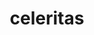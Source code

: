 ---
title: "celeritas"
layout: cache
categories: [package, develop]
meta: {"compilers": ["gcc@=11.4.0"], "num_specs": 38, "num_specs_by_stack": {"hep": 38, "root": 38}, "oss": ["ubuntu22.04"], "platforms": ["linux"], "stacks": ["hep", "root"], "targets": ["x86_64_v3"], "versions": ["0.5.1"]}
spec_details: [{"compiler": "gcc@=11.4.0", "hash": "4yicmdeqj2girgomfkcnncgwfnigvr5h", "os": "ubuntu22.04", "platform": "linux", "size": "-", "stacks": ["hep", "root"], "tarball": "https://binaries.spack.io/develop/build_cache/linux-ubuntu22.04-x86_64_v3/gcc-11.4.0/celeritas-0.5.1/linux-ubuntu22.04-x86_64_v3-gcc-11.4.0-celeritas-0.5.1-4yicmdeqj2girgomfkcnncgwfnigvr5h.spack", "target": "x86_64_v3", "variants": ["amdgpu_target=gfx90a", "build_system=cmake", "build_type=Release", "~cuda", "cxxstd=20", "~debug", "~doc", "+geant4", "generator=make", "+hepmc3", "~ipo", "~openmp", "+rocm", "+root", "+shared", "~vecgeom"], "versions": ["0.5.1"]}, {"compiler": "gcc@=11.4.0", "hash": "5jtjeu6hcutlff6u6xol4c44zceefkku", "os": "ubuntu22.04", "platform": "linux", "size": "-", "stacks": ["hep", "root"], "tarball": "https://binaries.spack.io/develop/build_cache/linux-ubuntu22.04-x86_64_v3/gcc-11.4.0/celeritas-0.5.1/linux-ubuntu22.04-x86_64_v3-gcc-11.4.0-celeritas-0.5.1-5jtjeu6hcutlff6u6xol4c44zceefkku.spack", "target": "x86_64_v3", "variants": ["build_system=cmake", "build_type=Release", "~cuda", "cxxstd=20", "~debug", "~doc", "+geant4", "generator=make", "+hepmc3", "~ipo", "+openmp", "~rocm", "+root", "+shared", "+vecgeom"], "versions": ["0.5.1"]}, {"compiler": "gcc@=11.4.0", "hash": "62q76f7zykt4g67rplhr3i2crub4kvwc", "os": "ubuntu22.04", "platform": "linux", "size": "-", "stacks": ["hep", "root"], "tarball": "https://binaries.spack.io/develop/build_cache/linux-ubuntu22.04-x86_64_v3/gcc-11.4.0/celeritas-0.5.1/linux-ubuntu22.04-x86_64_v3-gcc-11.4.0-celeritas-0.5.1-62q76f7zykt4g67rplhr3i2crub4kvwc.spack", "target": "x86_64_v3", "variants": ["build_system=cmake", "build_type=Release", "~cuda", "cxxstd=20", "~debug", "~doc", "+geant4", "generator=make", "+hepmc3", "~ipo", "+openmp", "~rocm", "+root", "+shared", "+vecgeom"], "versions": ["0.5.1"]}, {"compiler": "gcc@=11.4.0", "hash": "763hfb7db75tq6he2ezybyk7scaxnjlj", "os": "ubuntu22.04", "platform": "linux", "size": "-", "stacks": ["hep", "root"], "tarball": "https://binaries.spack.io/develop/build_cache/linux-ubuntu22.04-x86_64_v3/gcc-11.4.0/celeritas-0.5.1/linux-ubuntu22.04-x86_64_v3-gcc-11.4.0-celeritas-0.5.1-763hfb7db75tq6he2ezybyk7scaxnjlj.spack", "target": "x86_64_v3", "variants": ["build_system=cmake", "build_type=Release", "~cuda", "cxxstd=20", "~debug", "~doc", "+geant4", "generator=make", "+hepmc3", "~ipo", "+openmp", "~rocm", "+root", "+shared", "+vecgeom"], "versions": ["0.5.1"]}, {"compiler": "gcc@=11.4.0", "hash": "7mv5zjuefusoia2q4xlv2yhccxnfdolz", "os": "ubuntu22.04", "platform": "linux", "size": "-", "stacks": ["hep", "root"], "tarball": "https://binaries.spack.io/develop/build_cache/linux-ubuntu22.04-x86_64_v3/gcc-11.4.0/celeritas-0.5.1/linux-ubuntu22.04-x86_64_v3-gcc-11.4.0-celeritas-0.5.1-7mv5zjuefusoia2q4xlv2yhccxnfdolz.spack", "target": "x86_64_v3", "variants": ["amdgpu_target=gfx90a", "build_system=cmake", "build_type=Release", "~cuda", "cxxstd=20", "~debug", "~doc", "+geant4", "generator=make", "+hepmc3", "~ipo", "~openmp", "+rocm", "+root", "+shared", "~vecgeom"], "versions": ["0.5.1"]}, {"compiler": "gcc@=11.4.0", "hash": "a2pgzn4lujhp5as6tm3uq6oajja2tnnn", "os": "ubuntu22.04", "platform": "linux", "size": "-", "stacks": ["hep", "root"], "tarball": "https://binaries.spack.io/develop/build_cache/linux-ubuntu22.04-x86_64_v3/gcc-11.4.0/celeritas-0.5.1/linux-ubuntu22.04-x86_64_v3-gcc-11.4.0-celeritas-0.5.1-a2pgzn4lujhp5as6tm3uq6oajja2tnnn.spack", "target": "x86_64_v3", "variants": ["build_system=cmake", "build_type=Release", "~cuda", "cxxstd=20", "~debug", "~doc", "+geant4", "generator=make", "+hepmc3", "~ipo", "+openmp", "~rocm", "+root", "+shared", "+vecgeom"], "versions": ["0.5.1"]}, {"compiler": "gcc@=11.4.0", "hash": "acpokxtejgbbobogovvg3sssllsefsa4", "os": "ubuntu22.04", "platform": "linux", "size": "-", "stacks": ["hep", "root"], "tarball": "https://binaries.spack.io/develop/build_cache/linux-ubuntu22.04-x86_64_v3/gcc-11.4.0/celeritas-0.5.1/linux-ubuntu22.04-x86_64_v3-gcc-11.4.0-celeritas-0.5.1-acpokxtejgbbobogovvg3sssllsefsa4.spack", "target": "x86_64_v3", "variants": ["build_system=cmake", "build_type=Release", "~cuda", "cxxstd=20", "~debug", "~doc", "+geant4", "generator=make", "+hepmc3", "~ipo", "+openmp", "~rocm", "+root", "+shared", "+vecgeom"], "versions": ["0.5.1"]}, {"compiler": "gcc@=11.4.0", "hash": "auvsfp4577ivludljftt5roneturtswz", "os": "ubuntu22.04", "platform": "linux", "size": "-", "stacks": ["hep", "root"], "tarball": "https://binaries.spack.io/develop/build_cache/linux-ubuntu22.04-x86_64_v3/gcc-11.4.0/celeritas-0.5.1/linux-ubuntu22.04-x86_64_v3-gcc-11.4.0-celeritas-0.5.1-auvsfp4577ivludljftt5roneturtswz.spack", "target": "x86_64_v3", "variants": ["build_system=cmake", "build_type=Release", "~cuda", "cxxstd=20", "~debug", "~doc", "+geant4", "generator=make", "+hepmc3", "~ipo", "+openmp", "~rocm", "+root", "+shared", "+vecgeom"], "versions": ["0.5.1"]}, {"compiler": "gcc@=11.4.0", "hash": "chxgnw4huf3yxuoaocczfwfjfcinne6y", "os": "ubuntu22.04", "platform": "linux", "size": "-", "stacks": ["hep", "root"], "tarball": "https://binaries.spack.io/develop/build_cache/linux-ubuntu22.04-x86_64_v3/gcc-11.4.0/celeritas-0.5.1/linux-ubuntu22.04-x86_64_v3-gcc-11.4.0-celeritas-0.5.1-chxgnw4huf3yxuoaocczfwfjfcinne6y.spack", "target": "x86_64_v3", "variants": ["build_system=cmake", "build_type=Release", "~cuda", "cxxstd=20", "~debug", "~doc", "+geant4", "generator=make", "+hepmc3", "~ipo", "+openmp", "~rocm", "+root", "+shared", "+vecgeom"], "versions": ["0.5.1"]}, {"compiler": "gcc@=11.4.0", "hash": "cz7ltydc3fnlswa63i4snjs2mo2qf52r", "os": "ubuntu22.04", "platform": "linux", "size": "-", "stacks": ["hep", "root"], "tarball": "https://binaries.spack.io/develop/build_cache/linux-ubuntu22.04-x86_64_v3/gcc-11.4.0/celeritas-0.5.1/linux-ubuntu22.04-x86_64_v3-gcc-11.4.0-celeritas-0.5.1-cz7ltydc3fnlswa63i4snjs2mo2qf52r.spack", "target": "x86_64_v3", "variants": ["build_system=cmake", "build_type=Release", "~cuda", "cxxstd=20", "~debug", "~doc", "+geant4", "generator=make", "+hepmc3", "~ipo", "+openmp", "~rocm", "+root", "+shared", "+vecgeom"], "versions": ["0.5.1"]}, {"compiler": "gcc@=11.4.0", "hash": "enbg2gss6654gx45mkeoind4jneoyfmw", "os": "ubuntu22.04", "platform": "linux", "size": "-", "stacks": ["hep", "root"], "tarball": "https://binaries.spack.io/develop/build_cache/linux-ubuntu22.04-x86_64_v3/gcc-11.4.0/celeritas-0.5.1/linux-ubuntu22.04-x86_64_v3-gcc-11.4.0-celeritas-0.5.1-enbg2gss6654gx45mkeoind4jneoyfmw.spack", "target": "x86_64_v3", "variants": ["build_system=cmake", "build_type=Release", "~cuda", "cxxstd=20", "~debug", "~doc", "+geant4", "generator=make", "+hepmc3", "~ipo", "+openmp", "~rocm", "+root", "+shared", "+vecgeom"], "versions": ["0.5.1"]}, {"compiler": "gcc@=11.4.0", "hash": "euj2yrkikd6bnfz2qgdqkfpu3dr23oh6", "os": "ubuntu22.04", "platform": "linux", "size": "-", "stacks": ["hep", "root"], "tarball": "https://binaries.spack.io/develop/build_cache/linux-ubuntu22.04-x86_64_v3/gcc-11.4.0/celeritas-0.5.1/linux-ubuntu22.04-x86_64_v3-gcc-11.4.0-celeritas-0.5.1-euj2yrkikd6bnfz2qgdqkfpu3dr23oh6.spack", "target": "x86_64_v3", "variants": ["amdgpu_target=gfx90a", "build_system=cmake", "build_type=Release", "~cuda", "cxxstd=20", "~debug", "~doc", "+geant4", "generator=make", "+hepmc3", "~ipo", "~openmp", "+rocm", "+root", "+shared", "~vecgeom"], "versions": ["0.5.1"]}, {"compiler": "gcc@=11.4.0", "hash": "fg6g7vma67k4evavbryvfebblkn2qjps", "os": "ubuntu22.04", "platform": "linux", "size": "-", "stacks": ["hep", "root"], "tarball": "https://binaries.spack.io/develop/build_cache/linux-ubuntu22.04-x86_64_v3/gcc-11.4.0/celeritas-0.5.1/linux-ubuntu22.04-x86_64_v3-gcc-11.4.0-celeritas-0.5.1-fg6g7vma67k4evavbryvfebblkn2qjps.spack", "target": "x86_64_v3", "variants": ["build_system=cmake", "build_type=Release", "~cuda", "cxxstd=20", "~debug", "~doc", "+geant4", "generator=make", "+hepmc3", "~ipo", "+openmp", "~rocm", "+root", "+shared", "+vecgeom"], "versions": ["0.5.1"]}, {"compiler": "gcc@=11.4.0", "hash": "fjgn5334gtaoqusx7ee24gucfgadesez", "os": "ubuntu22.04", "platform": "linux", "size": "-", "stacks": ["hep", "root"], "tarball": "https://binaries.spack.io/develop/build_cache/linux-ubuntu22.04-x86_64_v3/gcc-11.4.0/celeritas-0.5.1/linux-ubuntu22.04-x86_64_v3-gcc-11.4.0-celeritas-0.5.1-fjgn5334gtaoqusx7ee24gucfgadesez.spack", "target": "x86_64_v3", "variants": ["amdgpu_target=gfx90a", "build_system=cmake", "build_type=Release", "~cuda", "cxxstd=20", "~debug", "~doc", "+geant4", "generator=make", "+hepmc3", "~ipo", "~openmp", "+rocm", "+root", "+shared", "~vecgeom"], "versions": ["0.5.1"]}, {"compiler": "gcc@=11.4.0", "hash": "fmcpgy26bsy46imlvc5v7dxe3ca6fteq", "os": "ubuntu22.04", "platform": "linux", "size": "-", "stacks": ["hep", "root"], "tarball": "https://binaries.spack.io/develop/build_cache/linux-ubuntu22.04-x86_64_v3/gcc-11.4.0/celeritas-0.5.1/linux-ubuntu22.04-x86_64_v3-gcc-11.4.0-celeritas-0.5.1-fmcpgy26bsy46imlvc5v7dxe3ca6fteq.spack", "target": "x86_64_v3", "variants": ["build_system=cmake", "build_type=Release", "~cuda", "cxxstd=20", "~debug", "~doc", "+geant4", "generator=make", "+hepmc3", "~ipo", "+openmp", "~rocm", "+root", "+shared", "+vecgeom"], "versions": ["0.5.1"]}, {"compiler": "gcc@=11.4.0", "hash": "fr3zuc6pruaz2xc5chjuc5mk3saz32q4", "os": "ubuntu22.04", "platform": "linux", "size": "-", "stacks": ["hep", "root"], "tarball": "https://binaries.spack.io/develop/build_cache/linux-ubuntu22.04-x86_64_v3/gcc-11.4.0/celeritas-0.5.1/linux-ubuntu22.04-x86_64_v3-gcc-11.4.0-celeritas-0.5.1-fr3zuc6pruaz2xc5chjuc5mk3saz32q4.spack", "target": "x86_64_v3", "variants": ["amdgpu_target=gfx90a", "build_system=cmake", "build_type=Release", "~cuda", "cxxstd=20", "~debug", "~doc", "+geant4", "generator=make", "+hepmc3", "~ipo", "~openmp", "+rocm", "+root", "+shared", "~vecgeom"], "versions": ["0.5.1"]}, {"compiler": "gcc@=11.4.0", "hash": "imqazscul5p7afv7uvrrpjdyzs55in7v", "os": "ubuntu22.04", "platform": "linux", "size": "-", "stacks": ["hep", "root"], "tarball": "https://binaries.spack.io/develop/build_cache/linux-ubuntu22.04-x86_64_v3/gcc-11.4.0/celeritas-0.5.1/linux-ubuntu22.04-x86_64_v3-gcc-11.4.0-celeritas-0.5.1-imqazscul5p7afv7uvrrpjdyzs55in7v.spack", "target": "x86_64_v3", "variants": ["build_system=cmake", "build_type=Release", "~cuda", "cxxstd=20", "~debug", "~doc", "+geant4", "generator=make", "+hepmc3", "~ipo", "+openmp", "~rocm", "+root", "+shared", "+vecgeom"], "versions": ["0.5.1"]}, {"compiler": "gcc@=11.4.0", "hash": "it4sdt2nythqpy7qo6butexwzc5po74h", "os": "ubuntu22.04", "platform": "linux", "size": "-", "stacks": ["hep", "root"], "tarball": "https://binaries.spack.io/develop/build_cache/linux-ubuntu22.04-x86_64_v3/gcc-11.4.0/celeritas-0.5.1/linux-ubuntu22.04-x86_64_v3-gcc-11.4.0-celeritas-0.5.1-it4sdt2nythqpy7qo6butexwzc5po74h.spack", "target": "x86_64_v3", "variants": ["build_system=cmake", "build_type=Release", "~cuda", "cxxstd=20", "~debug", "~doc", "+geant4", "generator=make", "+hepmc3", "~ipo", "+openmp", "~rocm", "+root", "+shared", "+vecgeom"], "versions": ["0.5.1"]}, {"compiler": "gcc@=11.4.0", "hash": "ja5nzhdy4oax6zebieh6jzxpodazkvql", "os": "ubuntu22.04", "platform": "linux", "size": "-", "stacks": ["hep", "root"], "tarball": "https://binaries.spack.io/develop/build_cache/linux-ubuntu22.04-x86_64_v3/gcc-11.4.0/celeritas-0.5.1/linux-ubuntu22.04-x86_64_v3-gcc-11.4.0-celeritas-0.5.1-ja5nzhdy4oax6zebieh6jzxpodazkvql.spack", "target": "x86_64_v3", "variants": ["amdgpu_target=gfx90a", "build_system=cmake", "build_type=Release", "~cuda", "cxxstd=20", "~debug", "~doc", "+geant4", "generator=make", "+hepmc3", "~ipo", "~openmp", "+rocm", "+root", "+shared", "~vecgeom"], "versions": ["0.5.1"]}, {"compiler": "gcc@=11.4.0", "hash": "jeyyx4r5l4tqimlsstbucratlfl5vjct", "os": "ubuntu22.04", "platform": "linux", "size": "-", "stacks": ["hep", "root"], "tarball": "https://binaries.spack.io/develop/build_cache/linux-ubuntu22.04-x86_64_v3/gcc-11.4.0/celeritas-0.5.1/linux-ubuntu22.04-x86_64_v3-gcc-11.4.0-celeritas-0.5.1-jeyyx4r5l4tqimlsstbucratlfl5vjct.spack", "target": "x86_64_v3", "variants": ["build_system=cmake", "build_type=Release", "~cuda", "cxxstd=20", "~debug", "~doc", "+geant4", "generator=make", "+hepmc3", "~ipo", "+openmp", "~rocm", "+root", "+shared", "+vecgeom"], "versions": ["0.5.1"]}, {"compiler": "gcc@=11.4.0", "hash": "jfavyhyfhvmmcsvbmyj4urhfp33borl5", "os": "ubuntu22.04", "platform": "linux", "size": "-", "stacks": ["hep", "root"], "tarball": "https://binaries.spack.io/develop/build_cache/linux-ubuntu22.04-x86_64_v3/gcc-11.4.0/celeritas-0.5.1/linux-ubuntu22.04-x86_64_v3-gcc-11.4.0-celeritas-0.5.1-jfavyhyfhvmmcsvbmyj4urhfp33borl5.spack", "target": "x86_64_v3", "variants": ["build_system=cmake", "build_type=Release", "~cuda", "cxxstd=20", "~debug", "~doc", "+geant4", "generator=make", "+hepmc3", "~ipo", "+openmp", "~rocm", "+root", "+shared", "+vecgeom"], "versions": ["0.5.1"]}, {"compiler": "gcc@=11.4.0", "hash": "jhwgcc5zd4xee55gmyzpl75jov6rkvjz", "os": "ubuntu22.04", "platform": "linux", "size": "-", "stacks": ["hep", "root"], "tarball": "https://binaries.spack.io/develop/build_cache/linux-ubuntu22.04-x86_64_v3/gcc-11.4.0/celeritas-0.5.1/linux-ubuntu22.04-x86_64_v3-gcc-11.4.0-celeritas-0.5.1-jhwgcc5zd4xee55gmyzpl75jov6rkvjz.spack", "target": "x86_64_v3", "variants": ["amdgpu_target=gfx90a", "build_system=cmake", "build_type=Release", "~cuda", "cxxstd=20", "~debug", "~doc", "+geant4", "generator=make", "+hepmc3", "~ipo", "~openmp", "+rocm", "+root", "+shared", "~vecgeom"], "versions": ["0.5.1"]}, {"compiler": "gcc@=11.4.0", "hash": "jnwo3f7zmei6uhdelerfgz3its5rfzcr", "os": "ubuntu22.04", "platform": "linux", "size": "-", "stacks": ["hep", "root"], "tarball": "https://binaries.spack.io/develop/build_cache/linux-ubuntu22.04-x86_64_v3/gcc-11.4.0/celeritas-0.5.1/linux-ubuntu22.04-x86_64_v3-gcc-11.4.0-celeritas-0.5.1-jnwo3f7zmei6uhdelerfgz3its5rfzcr.spack", "target": "x86_64_v3", "variants": ["build_system=cmake", "build_type=Release", "~cuda", "cxxstd=20", "~debug", "~doc", "+geant4", "generator=make", "+hepmc3", "~ipo", "+openmp", "~rocm", "+root", "+shared", "+vecgeom"], "versions": ["0.5.1"]}, {"compiler": "gcc@=11.4.0", "hash": "jx42nhaqfigpjkpb5tjvmkxvwnbtb4d7", "os": "ubuntu22.04", "platform": "linux", "size": "-", "stacks": ["hep", "root"], "tarball": "https://binaries.spack.io/develop/build_cache/linux-ubuntu22.04-x86_64_v3/gcc-11.4.0/celeritas-0.5.1/linux-ubuntu22.04-x86_64_v3-gcc-11.4.0-celeritas-0.5.1-jx42nhaqfigpjkpb5tjvmkxvwnbtb4d7.spack", "target": "x86_64_v3", "variants": ["build_system=cmake", "build_type=Release", "~cuda", "cxxstd=20", "~debug", "~doc", "+geant4", "generator=make", "+hepmc3", "~ipo", "+openmp", "~rocm", "+root", "+shared", "+vecgeom"], "versions": ["0.5.1"]}, {"compiler": "gcc@=11.4.0", "hash": "lxo3m7r5tofmsvax3qzqm3zbe2kei26j", "os": "ubuntu22.04", "platform": "linux", "size": "-", "stacks": ["hep", "root"], "tarball": "https://binaries.spack.io/develop/build_cache/linux-ubuntu22.04-x86_64_v3/gcc-11.4.0/celeritas-0.5.1/linux-ubuntu22.04-x86_64_v3-gcc-11.4.0-celeritas-0.5.1-lxo3m7r5tofmsvax3qzqm3zbe2kei26j.spack", "target": "x86_64_v3", "variants": ["build_system=cmake", "build_type=Release", "~cuda", "cxxstd=20", "~debug", "~doc", "+geant4", "generator=make", "+hepmc3", "~ipo", "+openmp", "~rocm", "+root", "+shared", "+vecgeom"], "versions": ["0.5.1"]}, {"compiler": "gcc@=11.4.0", "hash": "p3kvfvhvs6gk73jv45f4tssydzexkepf", "os": "ubuntu22.04", "platform": "linux", "size": "-", "stacks": ["hep", "root"], "tarball": "https://binaries.spack.io/develop/build_cache/linux-ubuntu22.04-x86_64_v3/gcc-11.4.0/celeritas-0.5.1/linux-ubuntu22.04-x86_64_v3-gcc-11.4.0-celeritas-0.5.1-p3kvfvhvs6gk73jv45f4tssydzexkepf.spack", "target": "x86_64_v3", "variants": ["amdgpu_target=gfx90a", "build_system=cmake", "build_type=Release", "~cuda", "cxxstd=20", "~debug", "~doc", "+geant4", "generator=make", "+hepmc3", "~ipo", "~openmp", "+rocm", "+root", "+shared", "~vecgeom"], "versions": ["0.5.1"]}, {"compiler": "gcc@=11.4.0", "hash": "p7gwdhyk6tuxb64v5gzz52blhn664hlf", "os": "ubuntu22.04", "platform": "linux", "size": "-", "stacks": ["hep", "root"], "tarball": "https://binaries.spack.io/develop/build_cache/linux-ubuntu22.04-x86_64_v3/gcc-11.4.0/celeritas-0.5.1/linux-ubuntu22.04-x86_64_v3-gcc-11.4.0-celeritas-0.5.1-p7gwdhyk6tuxb64v5gzz52blhn664hlf.spack", "target": "x86_64_v3", "variants": ["build_system=cmake", "build_type=Release", "~cuda", "cxxstd=20", "~debug", "~doc", "+geant4", "generator=make", "+hepmc3", "~ipo", "+openmp", "~rocm", "+root", "+shared", "+vecgeom"], "versions": ["0.5.1"]}, {"compiler": "gcc@=11.4.0", "hash": "psgjhtf7grbvsm727nm74hnvtwa2svf7", "os": "ubuntu22.04", "platform": "linux", "size": "-", "stacks": ["hep", "root"], "tarball": "https://binaries.spack.io/develop/build_cache/linux-ubuntu22.04-x86_64_v3/gcc-11.4.0/celeritas-0.5.1/linux-ubuntu22.04-x86_64_v3-gcc-11.4.0-celeritas-0.5.1-psgjhtf7grbvsm727nm74hnvtwa2svf7.spack", "target": "x86_64_v3", "variants": ["build_system=cmake", "build_type=Release", "~cuda", "cxxstd=20", "~debug", "~doc", "+geant4", "generator=make", "+hepmc3", "~ipo", "+openmp", "~rocm", "+root", "+shared", "+vecgeom"], "versions": ["0.5.1"]}, {"compiler": "gcc@=11.4.0", "hash": "qqss7d7onyrkcgou247jcy5qpnlb67bg", "os": "ubuntu22.04", "platform": "linux", "size": "-", "stacks": ["hep", "root"], "tarball": "https://binaries.spack.io/develop/build_cache/linux-ubuntu22.04-x86_64_v3/gcc-11.4.0/celeritas-0.5.1/linux-ubuntu22.04-x86_64_v3-gcc-11.4.0-celeritas-0.5.1-qqss7d7onyrkcgou247jcy5qpnlb67bg.spack", "target": "x86_64_v3", "variants": ["build_system=cmake", "build_type=Release", "~cuda", "cxxstd=20", "~debug", "~doc", "+geant4", "generator=make", "+hepmc3", "~ipo", "+openmp", "~rocm", "+root", "+shared", "+vecgeom"], "versions": ["0.5.1"]}, {"compiler": "gcc@=11.4.0", "hash": "r26ftkmt42qtmd4tskr65getyua4ucxo", "os": "ubuntu22.04", "platform": "linux", "size": "-", "stacks": ["hep", "root"], "tarball": "https://binaries.spack.io/develop/build_cache/linux-ubuntu22.04-x86_64_v3/gcc-11.4.0/celeritas-0.5.1/linux-ubuntu22.04-x86_64_v3-gcc-11.4.0-celeritas-0.5.1-r26ftkmt42qtmd4tskr65getyua4ucxo.spack", "target": "x86_64_v3", "variants": ["amdgpu_target=gfx90a", "build_system=cmake", "build_type=Release", "~cuda", "cxxstd=20", "~debug", "~doc", "+geant4", "generator=make", "+hepmc3", "~ipo", "~openmp", "+rocm", "+root", "+shared", "~vecgeom"], "versions": ["0.5.1"]}, {"compiler": "gcc@=11.4.0", "hash": "rkgtmwnnyqxhohzmlmqq7vbospilrz2d", "os": "ubuntu22.04", "platform": "linux", "size": "-", "stacks": ["hep", "root"], "tarball": "https://binaries.spack.io/develop/build_cache/linux-ubuntu22.04-x86_64_v3/gcc-11.4.0/celeritas-0.5.1/linux-ubuntu22.04-x86_64_v3-gcc-11.4.0-celeritas-0.5.1-rkgtmwnnyqxhohzmlmqq7vbospilrz2d.spack", "target": "x86_64_v3", "variants": ["amdgpu_target=gfx90a", "build_system=cmake", "build_type=Release", "~cuda", "cxxstd=20", "~debug", "~doc", "+geant4", "generator=make", "+hepmc3", "~ipo", "~openmp", "+rocm", "+root", "+shared", "~vecgeom"], "versions": ["0.5.1"]}, {"compiler": "gcc@=11.4.0", "hash": "rvhzduwvu72razt572frfdy3huxwyzmk", "os": "ubuntu22.04", "platform": "linux", "size": "-", "stacks": ["hep", "root"], "tarball": "https://binaries.spack.io/develop/build_cache/linux-ubuntu22.04-x86_64_v3/gcc-11.4.0/celeritas-0.5.1/linux-ubuntu22.04-x86_64_v3-gcc-11.4.0-celeritas-0.5.1-rvhzduwvu72razt572frfdy3huxwyzmk.spack", "target": "x86_64_v3", "variants": ["build_system=cmake", "build_type=Release", "~cuda", "cxxstd=20", "~debug", "~doc", "+geant4", "generator=make", "+hepmc3", "~ipo", "+openmp", "~rocm", "+root", "+shared", "+vecgeom"], "versions": ["0.5.1"]}, {"compiler": "gcc@=11.4.0", "hash": "sgcmp733nnlepio4vcediuo3jb3jpnxf", "os": "ubuntu22.04", "platform": "linux", "size": "-", "stacks": ["hep", "root"], "tarball": "https://binaries.spack.io/develop/build_cache/linux-ubuntu22.04-x86_64_v3/gcc-11.4.0/celeritas-0.5.1/linux-ubuntu22.04-x86_64_v3-gcc-11.4.0-celeritas-0.5.1-sgcmp733nnlepio4vcediuo3jb3jpnxf.spack", "target": "x86_64_v3", "variants": ["amdgpu_target=gfx90a", "build_system=cmake", "build_type=Release", "~cuda", "cxxstd=20", "~debug", "~doc", "+geant4", "generator=make", "+hepmc3", "~ipo", "~openmp", "+rocm", "+root", "+shared", "~vecgeom"], "versions": ["0.5.1"]}, {"compiler": "gcc@=11.4.0", "hash": "sgveeyhncrwb4gjktwnwqofyvgn6tv36", "os": "ubuntu22.04", "platform": "linux", "size": "-", "stacks": ["hep", "root"], "tarball": "https://binaries.spack.io/develop/build_cache/linux-ubuntu22.04-x86_64_v3/gcc-11.4.0/celeritas-0.5.1/linux-ubuntu22.04-x86_64_v3-gcc-11.4.0-celeritas-0.5.1-sgveeyhncrwb4gjktwnwqofyvgn6tv36.spack", "target": "x86_64_v3", "variants": ["build_system=cmake", "build_type=Release", "~cuda", "cxxstd=20", "~debug", "~doc", "+geant4", "generator=make", "+hepmc3", "~ipo", "+openmp", "~rocm", "+root", "+shared", "+vecgeom"], "versions": ["0.5.1"]}, {"compiler": "gcc@=11.4.0", "hash": "sitrhs4dob4rd7nu6qvf45pkacxqnqxw", "os": "ubuntu22.04", "platform": "linux", "size": "-", "stacks": ["hep", "root"], "tarball": "https://binaries.spack.io/develop/build_cache/linux-ubuntu22.04-x86_64_v3/gcc-11.4.0/celeritas-0.5.1/linux-ubuntu22.04-x86_64_v3-gcc-11.4.0-celeritas-0.5.1-sitrhs4dob4rd7nu6qvf45pkacxqnqxw.spack", "target": "x86_64_v3", "variants": ["amdgpu_target=gfx90a", "build_system=cmake", "build_type=Release", "~cuda", "cxxstd=20", "~debug", "~doc", "+geant4", "generator=make", "+hepmc3", "~ipo", "~openmp", "+rocm", "+root", "+shared", "~vecgeom"], "versions": ["0.5.1"]}, {"compiler": "gcc@=11.4.0", "hash": "sm45apb27vjftww5juhnomngjvm3vuni", "os": "ubuntu22.04", "platform": "linux", "size": "-", "stacks": ["hep", "root"], "tarball": "https://binaries.spack.io/develop/build_cache/linux-ubuntu22.04-x86_64_v3/gcc-11.4.0/celeritas-0.5.1/linux-ubuntu22.04-x86_64_v3-gcc-11.4.0-celeritas-0.5.1-sm45apb27vjftww5juhnomngjvm3vuni.spack", "target": "x86_64_v3", "variants": ["build_system=cmake", "build_type=Release", "~cuda", "cxxstd=20", "~debug", "~doc", "+geant4", "generator=make", "+hepmc3", "~ipo", "+openmp", "~rocm", "+root", "+shared", "+vecgeom"], "versions": ["0.5.1"]}, {"compiler": "gcc@=11.4.0", "hash": "vz3swjl3nefeyowqkiagtnvtn3kwvlii", "os": "ubuntu22.04", "platform": "linux", "size": "-", "stacks": ["hep", "root"], "tarball": "https://binaries.spack.io/develop/build_cache/linux-ubuntu22.04-x86_64_v3/gcc-11.4.0/celeritas-0.5.1/linux-ubuntu22.04-x86_64_v3-gcc-11.4.0-celeritas-0.5.1-vz3swjl3nefeyowqkiagtnvtn3kwvlii.spack", "target": "x86_64_v3", "variants": ["amdgpu_target=gfx90a", "build_system=cmake", "build_type=Release", "~cuda", "cxxstd=20", "~debug", "~doc", "+geant4", "generator=make", "+hepmc3", "~ipo", "~openmp", "+rocm", "+root", "+shared", "~vecgeom"], "versions": ["0.5.1"]}, {"compiler": "gcc@=11.4.0", "hash": "wiqzcs5535ii2czpmhm4cjajasi2dzzi", "os": "ubuntu22.04", "platform": "linux", "size": "-", "stacks": ["hep", "root"], "tarball": "https://binaries.spack.io/develop/build_cache/linux-ubuntu22.04-x86_64_v3/gcc-11.4.0/celeritas-0.5.1/linux-ubuntu22.04-x86_64_v3-gcc-11.4.0-celeritas-0.5.1-wiqzcs5535ii2czpmhm4cjajasi2dzzi.spack", "target": "x86_64_v3", "variants": ["amdgpu_target=gfx90a", "build_system=cmake", "build_type=Release", "~cuda", "cxxstd=20", "~debug", "~doc", "+geant4", "generator=make", "+hepmc3", "~ipo", "~openmp", "+rocm", "+root", "+shared", "~vecgeom"], "versions": ["0.5.1"]}]
---